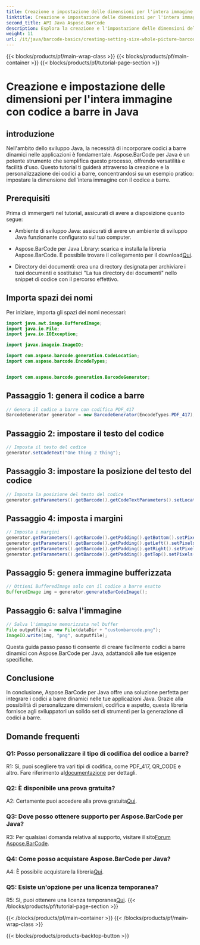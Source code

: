 ```yaml
---
title: Creazione e impostazione delle dimensioni per l'intera immagine con codice a barre in Java
linktitle: Creazione e impostazione delle dimensioni per l'intera immagine con codice a barre
second_title: API Java Aspose.BarCode
description: Esplora la creazione e l'impostazione delle dimensioni dell'intera immagine in Java con Aspose.BarCode. Personalizza facilmente dimensioni, codifica e aspetto.
weight: 11
url: /it/java/barcode-basics/creating-setting-size-whole-picture-barcode/
---
```


{{< blocks/products/pf/main-wrap-class >}}
{{< blocks/products/pf/main-container >}}
{{< blocks/products/pf/tutorial-page-section >}}

# Creazione e impostazione delle dimensioni per l'intera immagine con codice a barre in Java

## introduzione

Nell'ambito dello sviluppo Java, la necessità di incorporare codici a barre dinamici nelle applicazioni è fondamentale. Aspose.BarCode per Java è un potente strumento che semplifica questo processo, offrendo versatilità e facilità d'uso. Questo tutorial ti guiderà attraverso la creazione e la personalizzazione dei codici a barre, concentrandosi su un esempio pratico: impostare la dimensione dell'intera immagine con il codice a barre.

## Prerequisiti

Prima di immergerti nel tutorial, assicurati di avere a disposizione quanto segue:

- Ambiente di sviluppo Java: assicurati di avere un ambiente di sviluppo Java funzionante configurato sul tuo computer.

-  Aspose.BarCode per Java Library: scarica e installa la libreria Aspose.BarCode. È possibile trovare il collegamento per il download[Qui](https://releases.aspose.com/barcode/java/).

- Directory dei documenti: crea una directory designata per archiviare i tuoi documenti e sostituisci "La tua directory dei documenti" nello snippet di codice con il percorso effettivo.

## Importa spazi dei nomi

Per iniziare, importa gli spazi dei nomi necessari:

```java
import java.awt.image.BufferedImage;
import java.io.File;
import java.io.IOException;

import javax.imageio.ImageIO;

import com.aspose.barcode.generation.CodeLocation;
import com.aspose.barcode.EncodeTypes;


import com.aspose.barcode.generation.BarcodeGenerator;
```

## Passaggio 1: genera il codice a barre

```java
// Genera il codice a barre con codifica PDF_417
BarcodeGenerator generator = new BarcodeGenerator(EncodeTypes.PDF_417);
```

## Passaggio 2: impostare il testo del codice

```java
// Imposta il testo del codice
generator.setCodeText("One thing 2 thing");
```

## Passaggio 3: impostare la posizione del testo del codice

```java
// Imposta la posizione del testo del codice
generator.getParameters().getBarcode().getCodeTextParameters().setLocation(CodeLocation.NONE);
```

## Passaggio 4: imposta i margini

```java
// Imposta i margini
generator.getParameters().getBarcode().getPadding().getBottom().setPixels(0);
generator.getParameters().getBarcode().getPadding().getLeft().setPixels(0);
generator.getParameters().getBarcode().getPadding().getRight().setPixels(0);
generator.getParameters().getBarcode().getPadding().getTop().setPixels(0);
```

## Passaggio 5: genera immagine bufferizzata

```java
// Ottieni BufferedImage solo con il codice a barre esatto
BufferedImage img = generator.generateBarCodeImage();
```

## Passaggio 6: salva l'immagine

```java
// Salva l'immagine memorizzata nel buffer
File outputfile = new File(dataDir + "custombarcode.png");
ImageIO.write(img, "png", outputfile);
```

Questa guida passo passo ti consente di creare facilmente codici a barre dinamici con Aspose.BarCode per Java, adattandoli alle tue esigenze specifiche.

## Conclusione

In conclusione, Aspose.BarCode per Java offre una soluzione perfetta per integrare i codici a barre dinamici nelle tue applicazioni Java. Grazie alla possibilità di personalizzare dimensioni, codifica e aspetto, questa libreria fornisce agli sviluppatori un solido set di strumenti per la generazione di codici a barre.

## Domande frequenti

### Q1: Posso personalizzare il tipo di codifica del codice a barre?

 R1: Sì, puoi scegliere tra vari tipi di codifica, come PDF_417, QR_CODE e altro. Fare riferimento al[documentazione](https://reference.aspose.com/barcode/java/) per dettagli.

### Q2: È disponibile una prova gratuita?

 A2: Certamente puoi accedere alla prova gratuita[Qui](https://releases.aspose.com/).

### Q3: Dove posso ottenere supporto per Aspose.BarCode per Java?

 R3: Per qualsiasi domanda relativa al supporto, visitare il sito[Forum Aspose.BarCode](https://forum.aspose.com/c/barcode/13).

### Q4: Come posso acquistare Aspose.BarCode per Java?

 A4: È possibile acquistare la libreria[Qui](https://purchase.aspose.com/buy).

### Q5: Esiste un'opzione per una licenza temporanea?

 R5: Sì, puoi ottenere una licenza temporanea[Qui](https://purchase.aspose.com/temporary-license/).
{{< /blocks/products/pf/tutorial-page-section >}}

{{< /blocks/products/pf/main-container >}}
{{< /blocks/products/pf/main-wrap-class >}}

{{< blocks/products/products-backtop-button >}}
